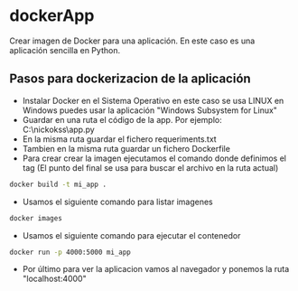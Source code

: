 # dockerApp
Crear imagen de Docker para una aplicación. En este caso es una aplicación sencilla en Python.

## Pasos para dockerizacion de la aplicación
* Instalar Docker en el Sistema Operativo en este caso se usa LINUX en Windows puedes usar la aplicación "Windows Subsystem for Linux"
* Guardar en una ruta el código de la app. Por ejemplo: C:\nickokss\app.py
* En la misma ruta guardar el fichero requeriments.txt
* Tambien en la misma ruta guardar un fichero Dockerfile
* Para crear crear la imagen ejecutamos el comando donde definimos el tag (El punto del final se usa para buscar el archivo en la ruta actual)
```sh
docker build -t mi_app .
```
* Usamos el siguiente comando para listar imagenes
```sh
docker images
```
* Usamos el siguiente comando para ejecutar el contenedor
```sh
docker run -p 4000:5000 mi_app
```
* Por último para ver la aplicacion vamos al navegador y ponemos la ruta "localhost:4000"
